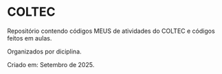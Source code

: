 # COLTEC

Repositório contendo códigos MEUS de atividades do COLTEC e códigos feitos em aulas.  

Organizados por diciplina.  

Criado em: Setembro de 2025.  

